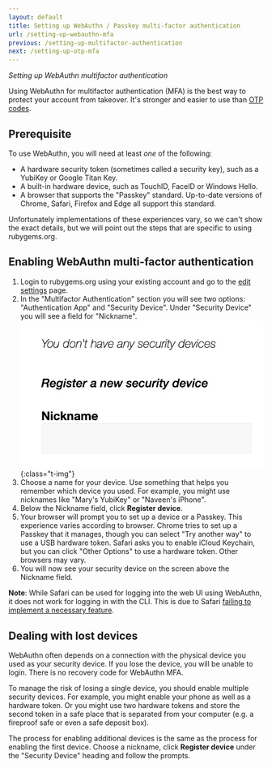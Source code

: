 ```yaml
---
layout: default
title: Setting up WebAuthn / Passkey multi-factor authentication
url: /setting-up-webauthn-mfa
previous: /setting-up-multifactor-authentication
next: /setting-up-otp-mfa
---
```


<em class="t-gray">Setting up WebAuthn multifactor authentication</em>

Using WebAuthn for multifactor authentication (MFA) is the best way to
protect your account from takeover. It's stronger and easier to use than
[OTP codes](/setting-up-otp-mfa).

## Prerequisite

To use WebAuthn, you will need at least _one_ of the following:

* A hardware security token (sometimes called a security key), such as a
  YubiKey or Google Titan Key.
* A built-in hardware device, such as TouchID, FaceID or Windows Hello.
* A browser that supports the "Passkey" standard. Up-to-date versions of
  Chrome, Safari, Firefox and Edge all support this standard.

Unfortunately implementations of these experiences vary, so we can't show
the exact details, but we will point out the steps that are specific to
using rubygems.org.

## Enabling WebAuthn multi-factor authentication

1. Login to rubygems.org using your existing account and go to the
[edit settings](https://rubygems.org/settings/edit) page.
2. In the "Multifactor Authentication" section you will see two options:
"Authentication App" and "Security Device". Under "Security Device" you
will see a field for "Nickname".
  ![Nickname for security device on the edit settings page](/images/enabling_webauthn_nickname.png){:class="t-img"}
3. Choose a name for your device. Use something that helps you remember
which device you used. For example, you might use nicknames like "Mary's
YubiKey" or "Naveen's iPhone".
4. Below the Nickname field, click **Register device**.
5. Your browser will prompt you to set up a device or a Passkey. This
experience varies according to browser. Chrome tries to set up a Passkey
that it manages, though you can select "Try another way" to use a USB
hardware token. Safari asks you to enable iCloud Keychain, but you can
click "Other Options" to use a hardware token. Other browsers may vary.
6. You will now see your security device on the screen above the Nickname
field.

**Note**: While Safari can be used for logging into the web UI using WebAuthn,
it does not work for logging in with the CLI. This is due to Safari
[failing to implement a necessary feature](https://bugs.webkit.org/show_bug.cgi?id=171934).

## Dealing with lost devices

WebAuthn often depends on a connection with the physical device
you used as your security device. If you lose the device, you will be
unable to login. There is no recovery code for WebAuthn MFA.

To manage the risk of losing a single device, you should enable multiple
security devices. For example, you might enable your phone as well as a
hardware token. Or you might use two hardware tokens and store the second
token in a safe place that is separated from your computer (e.g. a fireproof
safe or even a safe deposit box).

The process for enabling additional devices is the same as the process
for enabling the first device. Choose a nickname, click **Register device**
under the "Security Device" heading and follow the prompts.
